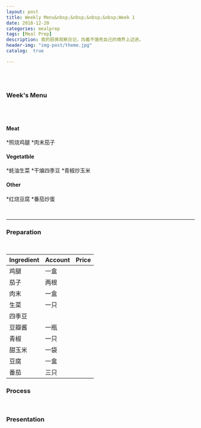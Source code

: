 ```yaml
---
layout: post
title: Weekly Menu&nbsp;&nbsp;&nbsp;&nbsp;Week 1
date: 2018-12-20
categories: mealprep
tags: [Meal Prep]
description: 我的厨房观察日记，向着不饿死自己的境界上迈进。
header-img: "img-post/theme.jpg"
catalog:  true

---
```


 <br />
 <br />
    

### Week's Menu
<br />
<br />

#### Meat
*照烧鸡腿
*肉末茄子
#### Vegetatble
*蚝油生菜
*干煸四季豆
*青椒炒玉米
#### Other
*红烧豆腐
*番茄炒蛋


<br />

- - -

### Preparation
<br />

|Ingredient|Account|Price|
| --- | --- | --- |
|鸡腿|一盒||
|茄子|两根||
|肉末|一盒||
|生菜|一只||
|四季豆|||
|豆瓣酱|一瓶||
|青椒|一只||
|甜玉米|一袋||
|豆腐|一盒||
|番茄|三只||


### Process
<br />


### Presentation
<br />


